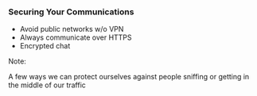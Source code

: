 ### Securing Your Communications

* <!-- .element: class="fragment" --> Avoid public networks w/o VPN
* <!-- .element: class="fragment" --> Always communicate over HTTPS
* <!-- .element: class="fragment" --> Encrypted chat

Note:

A few ways we can protect ourselves against people sniffing or getting in the middle of our traffic
